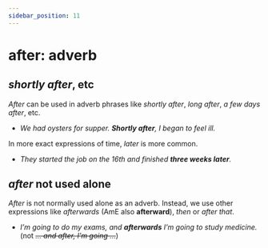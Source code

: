 ```yaml
---
sidebar_position: 11
---
```


# after: adverb

## *shortly after*, etc

*After* can be used in adverb phrases like *shortly after*, *long after*, *a few days after*, etc.

- *We had oysters for supper. **Shortly after**, I began to feel ill.*

In more exact expressions of time, *later* is more common.

- *They started the job on the 16th and finished **three weeks later**.*

## *after* not used alone

*After* is not normally used alone as an adverb. Instead, we use other expressions like *afterwards* (AmE also **afterward**), *then* or *after that*.

- *I’m going to do my exams, and **afterwards** I’m going to study medicine.* (not *~~… and after, I’m going …~~*)
